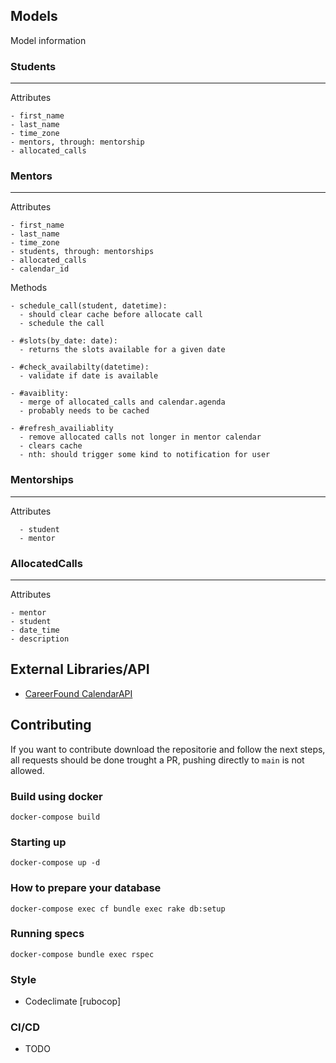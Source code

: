 ## Models

Model information

### Students
---
  Attributes

    - first_name
    - last_name
    - time_zone
    - mentors, through: mentorship
    - allocated_calls

### Mentors
---
  Attributes

    - first_name
    - last_name
    - time_zone
    - students, through: mentorships
    - allocated_calls
    - calendar_id

  Methods

    - schedule_call(student, datetime):
      - should clear cache before allocate call
      - schedule the call

    - #slots(by_date: date):
      - returns the slots available for a given date

    - #check_availabilty(datetime): 
      - validate if date is available

    - #avaiblity:
      - merge of allocated_calls and calendar.agenda
      - probably needs to be cached

    - #refresh_availiablity
      - remove allocated calls not longer in mentor calendar
      - clears cache
      - nth: should trigger some kind to notification for user

### Mentorships
---
Attributes

      - student
      - mentor

### AllocatedCalls
---
  Attributes

    - mentor
    - student
    - date_time
    - description


## External Libraries/API

  - [CareerFound CalendarAPI](https://cfcalendar.docs.apiary.io/)


## Contributing

If you want to contribute download the repositorie and follow the next steps, all requests should be done trought a PR, pushing directly to `main` is not allowed.

### Build using docker
`docker-compose build`

### Starting up
`docker-compose up -d`

### How to prepare your database
`docker-compose exec cf bundle exec rake db:setup`

### Running specs
`docker-compose bundle exec rspec`

### Style
  - Codeclimate [rubocop]

### CI/CD
  - TODO